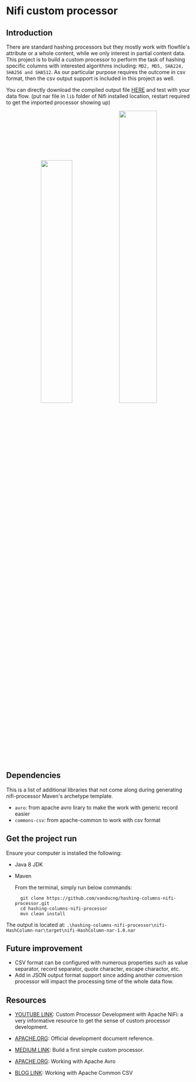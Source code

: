 # Nifi custom processor
## Introduction
There are standard hashing processors but they mostly work with flowfile's attribute or a whole content, while we only interest in partial content data. This project is to build a custom processor to perform the task of hashing specific columns with interested algorithms including: `MD2, MD5, SHA224, SHA256 and SHA512`. As our particular purpose requires the outcome in csv format, then the csv output support is included in this project as well.

 You can directly download the compiled output file [HERE](./misc/nifi-HashColumn-nar-1.0.nar) and test with your data flow. (put nar file in `lib` folder of Nifi installed location, restart required to get the imported processor showing up)

<p align="center">
    <image src="./misc/add_processor.png" width="41%"/>
    <image src="./misc/config_properties.png" width="45%"/>
</p>

## Dependencies
This is a list of additional libraries that not come along during generating nifi-processor Maven's archetype template.
* `avro`: from apache avro lirary to make the work with generic record easier
* `commons-csv`: from apache-common to work with csv format

## Get the project run
Ensure your computer is installed the following:
* Java 8 JDK
* Maven
    
    From the terminal, simply run below commands:

        git clone https://github.com/vanducng/hashing-columns-nifi-processor.git
        cd hashing-columns-nifi-processor
        mvn clean install

The output is located at: `.\hashing-columns-nifi-processor\nifi-HashColumn-nar\target\nifi-HashColumn-nar-1.0.nar`

## Future improvement
* CSV format can be configured with numerous properties such as value separator, record separator, quote character, escape charactor, etc.
* Add in JSON output format support since adding another conversion processor will impact the processing time of the whole data flow.

## Resources
- [YOUTUBE LINK](https://www.youtube.com/watch?v=v2u0WsPs2Ac): Custom Processor Development with Apache NiFi: a very informative resource to get the sense of custom processor development.

- [APACHE.ORG](https://nifi.apache.org/developer-guide.html): Official development document reference.

- [MEDIUM LINK](https://medium.com/@g22shubham/apache-nifi-part-i-create-custom-processor-675fcf251a1): Build a first simple custom processor.
    
- [APACHE.ORG](https://avro.apache.org/docs/current/gettingstartedjava.html): Working with Apache Avro
    
- [BLOG LINK](https://www.callicoder.com/java-read-write-csv-file-apache-commons-csv/): Working with Apache Common CSV